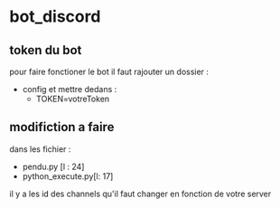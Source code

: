 # bot_discord


## token du bot
pour faire fonctioner le bot il faut rajouter un dossier : 
  - config
    et mettre dedans :
      - TOKEN=votreToken

## modifiction a faire
dans les fichier :
  - pendu.py [l : 24]
  - python_execute.py[l: 17]

  il y a les id des channels qu'il faut changer en fonction de votre server


